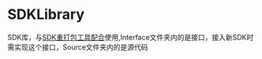 # SDKLibrary
SDK库，与[SDK重打包工具配合](https://github.com/GaoKaiHaHa/APKRepackageSDKTool)使用,Interface文件夹内的是接口，接入新SDK时需实现这个接口，Source文件夹内的是源代码
